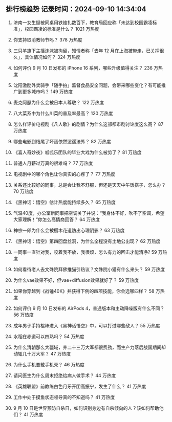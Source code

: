 
## 排行榜趋势 记录时间：2024-09-10 14:34:04
  
  1. 济南一女生疑被同桌用铁锥扎数百下，教育局回应称「未达到校园霸凌标准」，校园霸凌的标准是什么？ 1021 万热度
    
  2. 你支持取消教师节吗？ 378 万热度
    
  3. 三只羊旗下主播沫沫被拘留，知情者称「去年 12 月在上海被带走，已关押很久」，具体情况如何？ 324 万热度
    
  4. 如何评价 9 月 10 日发布的 iPhone 16  系列，哪些升级值得关注？ 236 万热度
    
  5. 沈阳激励外卖骑手「随手拍」监督食品安全问题，会带来哪些变化？有可能推广到更多城市吗？ 149 万热度
    
  6. 麦克阿瑟为什么会被日本人尊敬？ 122 万热度
    
  7. 八大菜系中为什么川菜的普及率最高？ 120 万热度
    
  8. 怎么样评价电视剧《凡人歌》的剧情？为什么这部都市剧讨论度这么高？ 87 万热度
    
  9. 哪些电影到结尾了坏蛋依然逍遥法外？ 82 万热度
    
  10. 《喜人奇妙夜》呱呱乐团队的毕业大戏为什么被剪了？ 81 万热度
    
  11. 普通人月薪过万真的很难吗？ 77 万热度
    
  12. 电视剧中的哪个角色让你真实的心疼了？ 77 万热度
    
  13. 关系还比较好的同事，总是会让我不舒服，但还是天天中午饭搭子，怎么办？ 70 万热度
    
  14. 《黑神话：悟空》估计热度能持续多久？ 65 万热度
    
  15. 气温40度，办公室新同事把空调关了并说：“我身体不好，吹不了空调，希望大家理解！”你怎么高情商回答？ 64 万热度
    
  16. 神宗一郎为什么会被樱木花道防出心理阴影？ 63 万热度
    
  17. 《黑神话：悟空》第四回盘丝洞，为什么全程没有土地公出现？ 62 万热度
    
  18. 一同事一直针对我，咬着我不放，我很烦，怎么有力的回击才能清净? 59 万热度
    
  19. 如何看待老人去文殊院拜佛推猫引热议？文殊院小猫有什么来头？ 59 万热度
    
  20. 为什么vae效果不好，但vae+diffusion效果就好了？ 59 万热度
    
  21. 如果你穿越到《战锤40K》并获得下例的四项技能，你会选哪四样？ 58 万热度
    
  22. 如何评价 9 月 10 日发布的 AirPods 4，普通版本和主动降噪版有什么不同？ 56 万热度
    
  23. 成年男子手持棍棒进入《黑神话悟空》中，可以打过哪些敌人？ 55 万热度
    
  24. 水稻在赤道可以四熟吗？ 54 万热度
    
  25. 为什么清朝那么大疆域，养二十三万大军都很费劲，而生产力落后战国期间却动辄几十万大军？ 47 万热度
    
  26. 为什么手机要戴手机壳？ 46 万热度
    
  27. 请问医生为什么周末拒绝给病人做手术？ 44 万热度
    
  28. 《英雄联盟》前教练白色月牙开团高振宁，发生了什么？ 41 万热度
    
  29. 工作中处于摸鱼状态领导真的不知道吗？ 41 万热度
    
  30. 9 月 10 日是世界预防自杀日，如何识别身边有自杀倾向的人？该如何帮助他们？ 41 万热度
    